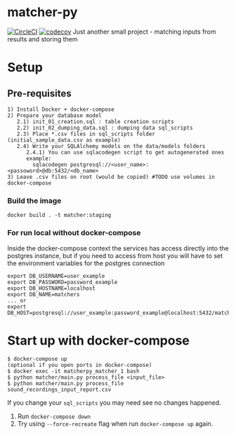 # matcher-py
[![CircleCI](https://circleci.com/gh/IsmiKin/matcher-py.svg?style=svg)](https://circleci.com/gh/IsmiKin/matcher-py)
[![codecov](https://codecov.io/gh/IsmiKin/matcher-py/branch/master/graph/badge.svg)](https://codecov.io/gh/IsmiKin/matcher-py)
Just another small project - matching inputs from results and storing them

# Setup

## Pre-requisites

```
1) Install Docker + docker-compose
2) Prepare your database model
   2.1) init_01_creation.sql : table creation scripts
   2.2) init_02_dumping_data.sql : dumping data sql_scripts
   2.3) Place *.csv files in sql_scripts folder (initial_sample_data.csv as example)
   2.4) Write your SQLAlchemy models on the data/models folders
      2.4.1) You can use sqlacodegen script to get autogenerated ones
      example:
        sqlacodegen postgresql://<user_name>:<passoword>@db:5432/<db_name>
3) Leave .csv files on root (would be copied) #TODO use volumes in docker-compose
```

### Build the image
`docker build . -t matcher:staging`

### For run local without docker-compose

Inside the docker-compose context the services has access directly into the
postgres instance, but if you need to access from host you will have to
set the environment variables for the postgres connection
```
export DB_USERNAME=user_example
export DB_PASSWORD=password_example
export DB_HOSTNAME=localhost
export DB_NAME=matchers
... or
export DB_HOST=postgresql://user_example:password_example@localhost:5432/matchers
```

# Start up with docker-compose
```
$ docker-compose up
(optional if you open ports in docker-compose)
$ docker exec -it matcherpy_matcher_1 bash
$ python matcher/main.py process_file <input_file>
$ python matcher/main.py process_file sound_recordings_input_report.csv
```

If you change your `sql_scripts` you may need see no changes happened.
1) Run `docker-compose down`
2) Try using `--force-recreate` flag when run `docker-compose up` again.
